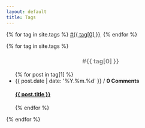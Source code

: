 ```yaml
---
layout: default
title: Tags
---
```

<div class="home" id="home">
  {% for tag in site.tags %}
    <a href="#{{ tag[0] }}">#{{ tag[0] }}</a>&nbsp;
  {% endfor %}
  
  {% for tag in site.tags %}
  <h3 style="
      color: #888;
      text-align: center;
  " class="posts" id="{{ tag[0] }}">#{{ tag[0] }}</h3>
  <ul class="posts noList">
    {% for post in tag[1] %}
    <li>
        <span class="date">
          {{ post.date | date: '%Y.%m.%d' }} /
          <strong class="disqus-comment-count" data-disqus-identifier="{{post.id}}">0 Comments</strong>
        </span>
        <h4><a class="post-link" href="{{ post.url | prepend: site.baseurl }}">{{ post.title }}</a></h4>
    </li>
    {% endfor %}
  </ul>
  {% endfor %}
</div>